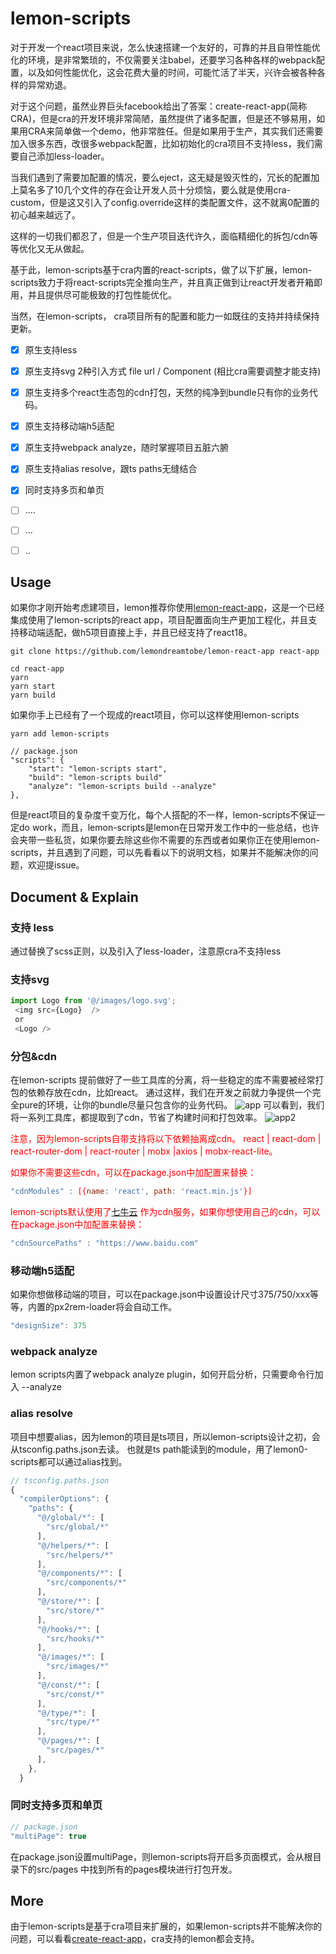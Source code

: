 # lemon-scripts

对于开发一个react项目来说，怎么快速搭建一个友好的，可靠的并且自带性能优化的环境，是非常繁琐的，不仅需要关注babel，还要学习各种各样的webpack配置，以及如何性能优化，这会花费大量的时间，可能忙活了半天，兴许会被各种各样的异常劝退。

对于这个问题，虽然业界巨头facebook给出了答案：create-react-app(简称CRA)，但是cra的开发环境非常简陋，虽然提供了诸多配置，但是还不够易用，如果用CRA来简单做一个demo，他非常胜任。但是如果用于生产，其实我们还需要加入很多东西，改很多webpack配置，比如初始化的cra项目不支持less，我们需要自己添加less-loader。

当我们遇到了需要加配置的情况，要么eject，这无疑是毁灭性的，冗长的配置加上莫名多了10几个文件的存在会让开发人员十分烦恼，要么就是使用cra-custom，但是这又引入了config.override这样的类配置文件，这不就离0配置的初心越来越远了。

这样的一切我们都忍了，但是一个生产项目迭代许久，面临精细化的拆包/cdn等等优化又无从做起。

基于此，lemon-scripts基于cra内置的react-scripts，做了以下扩展，lemon-scripts致力于将react-scripts完全推向生产，并且真正做到让react开发者开箱即用，并且提供尽可能极致的打包性能优化。

当然，在lemon-scripts， cra项目所有的配置和能力一如既往的支持并持续保持更新。

- [x] 原生支持less
- [x] 原生支持svg 2种引入方式 file url / Component (相比cra需要调整才能支持)
- [x] 原生支持多个react生态包的cdn打包，天然的纯净到bundle只有你的业务代码。
- [x] 原生支持移动端h5适配
- [x] 原生支持webpack analyze，随时掌握项目五脏六腑
- [x] 原生支持alias resolve，跟ts paths无缝结合
- [x] 同时支持多页和单页
- [ ] ....
- [ ] ...
- [ ] ..


## Usage
如果你才刚开始考虑建项目，lemon推荐你使用[lemon-react-app](https://github.com/lemondreamtobe/lemon-react-app)，这是一个已经集成使用了lemon-scripts的react app，项目配置面向生产更加工程化，并且支持移动端适配，做h5项目直接上手，并且已经支持了react18。

```
git clone https://github.com/lemondreamtobe/lemon-react-app react-app

cd react-app
yarn
yarn start
yarn build
```

如果你手上已经有了一个现成的react项目，你可以这样使用lemon-scripts
```
yarn add lemon-scripts
```

```
// package.json
"scripts": {
    "start": "lemon-scripts start",
    "build": "lemon-scripts build"
    "analyze": "lemon-scripts build --analyze"
},
```
但是react项目的复杂度千变万化，每个人搭配的不一样，lemon-scripts不保证一定do work，而且，lemon-scripts是lemon在日常开发工作中的一些总结，也许会夹带一些私货，如果你要去除这些你不需要的东西或者如果你正在使用lemon-scripts，并且遇到了问题，可以先看看以下的说明文档，如果并不能解决你的问题，欢迎提issue。

## Document & Explain

### 支持 less
通过替换了scss正则，以及引入了less-loader，注意原cra不支持less

### 支持svg
```js
import Logo from '@/images/logo.svg';
 <img src={Logo}  />
 or
 <Logo />
```


### 分包&cdn
在lemon-scripts 提前做好了一些工具库的分离，将一些稳定的库不需要被经常打包的依赖存放在cdn，比如react。
通过这样，我们在开发之前就力争提供一个完全pure的环境，让你的bundle尽量只包含你的业务代码。
![app](https://shenshipin-1253925857.cos.ap-guangzhou.myqcloud.com/2022/05/28/03MS4OVzL5KfD07WvNkpqOdcIszQtpjjYuXDMPm1xJ6o8rVW9kh59FuODO1bNkpu_SAanHiMB11841653713358_.pic.jpg)
可以看到，我们将一系列工具库，都提取到了cdn，节省了构建时间和打包效率。
![app2](https://shenshipin-1253925857.cos.ap-guangzhou.myqcloud.com/2022/05/28/03MS4OVzL5KfD07WvNkpqOdcIszQtpjjYuXDMPm1xJ6o8rVW9kh59FuODO1bNkpu_TmPXYjha11851653713376_.pic.jpg)

<font color="red">注意，因为lemon-scripts自带支持将以下依赖抽离成cdn。
react | react-dom | react-router-dom | react-router | mobx |axios | mobx-react-lite。

如果你不需要这些cdn，可以在package.json中加配置来替换：
```js
"cdnModules" : [{name: 'react', path: 'react.min.js'}]
```

lemon-scripts默认使用了[七牛云](http://www.staticfile.org/) 作为cdn服务，如果你想使用自己的cdn，可以在package.json中加配置来替换：</font>
```js
"cdnSourcePaths" : "https://www.baidu.com"
```

### 移动端h5适配
如果你想做移动端的项目，可以在package.json中设置设计尺寸375/750/xxx等等，内置的px2rem-loader将会自动工作。
```js
"designSize": 375
```

### webpack analyze
lemon scripts内置了webpack analyze plugin，如何开启分析，只需要命令行加入 --analyze


### alias resolve
项目中想要alias，因为lemon的项目是ts项目，所以lemon-scripts设计之初，会从tsconfig.paths.json去读。
也就是ts path能读到的module，用了lemon0-scripts都可以通过alias找到。
```js
// tsconfig.paths.json
{
  "compilerOptions": {
    "paths": { 
      "@/global/*": [
        "src/global/*"
      ], 
      "@/helpers/*": [
        "src/helpers/*"
      ],
      "@/components/*": [
        "src/components/*"
      ],
      "@/store/*": [
        "src/store/*"
      ],
      "@/hooks/*": [
        "src/hooks/*"
      ],  
      "@/images/*": [
        "src/images/*"
      ],
      "@/const/*": [
        "src/const/*"
      ],   
      "@/type/*": [
        "src/type/*"
      ],
      "@/pages/*": [
        "src/pages/*"
      ],
    },
  }
```

### 同时支持多页和单页
```js
// package.json
"multiPage": true
```
在package.json设置multiPage，则lemon-scripts将开启多页面模式，会从根目录下的src/pages 中找到所有的pages模块进行打包开发。

## More
由于lemon-scripts是基于cra项目来扩展的，如果lemon-scripts并不能解决你的问题，可以看看[create-react-app](https://create-react-app.dev/docs/advanced-configuration/)，cra支持的lemon都会支持。